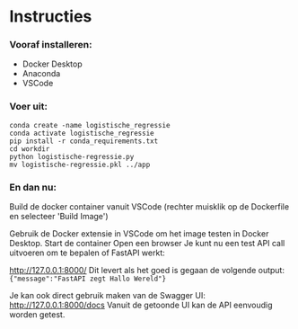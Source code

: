 # Instructies
### Vooraf installeren:
- Docker Desktop
- Anaconda
- VSCode

### Voer uit:
```
conda create -name logistische_regressie
conda activate logistische_regressie
pip install -r conda_requirements.txt
cd workdir
python logistische-regressie.py
mv logistische-regressie.pkl ../app
```

### En dan nu:
Build de docker container vanuit VSCode (rechter muisklik op de Dockerfile en selecteer 'Build Image')

Gebruik de Docker extensie in VSCode om het image testen in Docker Desktop.
Start de container
Open een browser
Je kunt nu een test API call uitvoeren om te bepalen of FastAPI werkt:

http://127.0.0.1:8000/
Dit levert als het goed is gegaan de volgende output:
```{"message":"FastAPI zegt Hallo Wereld"}```
	
Je kan ook direct gebruik maken van de Swagger UI:
http://127.0.0.1:8000/docs
Vanuit de getoonde UI kan de API eenvoudig worden getest.

